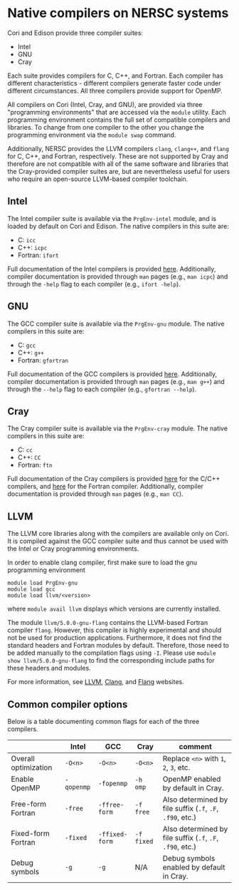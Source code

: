 # Native compilers on NERSC systems

Cori and Edison provide three compiler suites:

  * Intel
  * GNU
  * Cray

Each suite provides compilers for C, C++, and Fortran. Each compiler has
different characteristics - different compilers generate faster code under
different circumstances. All three compilers provide support for OpenMP.

All compilers on Cori (Intel, Cray, and GNU), are provided via three
"programming environments" that are accessed via the `module` utility. Each
programming environment contains the full set of compatible compilers and
libraries. To change from one compiler to the other you change the programming
environment via the `module swap` command.

Additionally, NERSC provides the LLVM compilers `clang`, `clang++`, and `flang`
for C, C++, and Fortran, respectively. These are not supported by Cray and
therefore are not compatible with all of the same software and libraries that
the Cray-provided compiler suites are, but are nevertheless useful for users
who require an open-source LLVM-based compiler toolchain.

## Intel

The Intel compiler suite is available via the `PrgEnv-intel` module, and is loaded by
default on Cori and Edison. The native compilers in this suite are:

  * C: `icc`
  * C++: `icpc`
  * Fortran: `ifort`

Full documentation of the Intel compilers is provided
[here](https://software.intel.com/en-us/intel-compilers). Additionally,
compiler documentation is provided through `man` pages (e.g., `man icpc`) and
through the `-help` flag to each compiler (e.g., `ifort -help`).

## GNU

The GCC compiler suite is available via the `PrgEnv-gnu` module. The native
compilers in this suite are:

 * C: `gcc`
 * C++: `g++`
 * Fortran: `gfortran`

Full documentation of the GCC compilers is provided
[here](https://gcc.gnu.org/onlinedocs). Additionally, compiler documentation is
provided through `man` pages (e.g., `man g++`) and through the `--help` flag to
each compiler (e.g., `gfortran --help`).

## Cray

The Cray compiler suite is available via the `PrgEnv-cray` module. The native
compilers in this suite are:

 * C: `cc`
 * C++: `CC`
 * Fortran: `ftn`

 Full documentation of the Cray compilers is provided
 [here](https://pubs.cray.com/content/S-2179/8.7/cray-c-and-c++-reference-manual/the-cray-compiling-environment)
 for the C/C++ compilers, and
 [here](https://pubs.cray.com/content/S-3901/8.7/cray-fortran-reference-manual/fortran-compiler-introduction)
 for the Fortran compiler. Additionally, compiler documentation is provided
 through `man` pages (e.g., `man CC`).


## LLVM

The LLVM core libraries along with the compilers are available only on Cori. It
is compiled against the GCC compiler suite and thus cannot be used with the
Intel or Cray programming environments.

In order to enable clang compiler, first make sure to load the gnu programming
environment

```Shell
module load PrgEnv-gnu
module load gcc
module load llvm/<version>
```

where `module avail llvm` displays which versions are currently installed.

The module `llvm/5.0.0-gnu-flang` contains the LLVM-based Fortran compiler
`flang`. However, this compiler is highly experimental and should not be used
for production applications. Furthermore, it does not find the standard headers
and Fortran modules by default. Therefore, those need to be added manually to
the compilation flags using `-I`. Please use `module show llvm/5.0.0-gnu-flang`
to find the corresponding include paths for these headers and modules.

For more information, see [LLVM](https://llvm.org/),
[Clang](https://clang.llvm.org/), and
[Flang](https://github.com/flang-compiler/flang/wiki) websites.

## Common compiler options

Below is a table documenting common flags for each of the three compilers.

|                      | Intel  | GCC  | Cray  | comment |
|----------------------|--------|------|-------|---------|
| Overall optimization | `-O<n>`    | `-O<n>`        | `-O<n>`    | Replace `<n>` with `1`, `2`, `3`, etc.                    |
| Enable OpenMP        | `-qopenmp` | `-fopenmp`     | `-h omp`   | OpenMP enabled by default in Cray.                        |
| Free-form Fortran    | `-free`    | `-ffree-form`  | `-f free`  | Also determined by file suffix (`.f`, `.F`, `.f90`, etc.) |
| Fixed-form Fortran   | `-fixed`   | `-ffixed-form` | `-f fixed` | Also determined by file suffix (`.f`, `.F`, `.f90`, etc.) |
| Debug symbols        | `-g`       | `-g`           | N/A        | Debug symbols enabled by default in Cray.                 |

